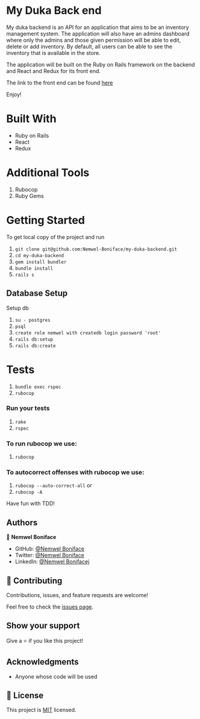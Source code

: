 # My Duka Back end

My duka backend is an API for an application that aims to be an inventory management system. The application will also have an admins dashboard where only the admins and those given permission will be able to edit, delete or add inventory. By default, all users can be able to see the inventory that is available in the store.


The application will be built on the Ruby on Rails framework on the backend and React and Redux for its front end.


The link to the front end can be found [here](https://github.com/Nemwel-Boniface/my-duka-frontend)


Enjoy!


# Built With
 - Ruby on Rails
 - React
 - Redux


# Additional Tools
  1. Rubocop
  2. Ruby Gems

# Getting Started
To get local copy of the project and run

1. ``git clone git@github.com:Nemwel-Boniface/my-duka-backend.git``
2. ``cd my-duka-backend``
3. ``gem install bundler``
4. ``bundle install``
5. ``rails s``

## Database Setup
Setup db

1. ``su - postgres``
2. ``psql``
3. ``create role nemwel with createdb login password 'root'``
4. ``rails db:setup``
5. ``rails db:create``

# Tests

1. ``bundle exec rspec``
2. ``rubocop``

### Run your tests

1. ``rake``
2. ``rspec``

### To run rubocop we use:

1. `rubocop`

### To autocorrect offenses with rubocop we use:
1. `rubocop --auto-correct-all` or
2. `rubocop -A`

Have fun with TDD!

## Authors

👤 **Nemwel Boniface**

- GitHub: [@Nemwel Boniface](https://github.com/Nemwel-Boniface)
- Twitter: [@Nemwel Boniface](https://twitter.com/nemwel_bonie)
- LinkedIn: [@Nemwel Bonifacej](https://www.linkedin.com/in/nemwel-nyandoro/)



## 🤝 Contributing

Contributions, issues, and feature requests are welcome!

Feel free to check the [issues page](https://github.com/Nemwel-Boniface/my-duka-backend/issues).

## Show your support

Give a ⭐️ if you like this project!

## Acknowledgments
- Anyone whose code will be used

## 📝 License

This project is [MIT](./MIT.md) licensed.
